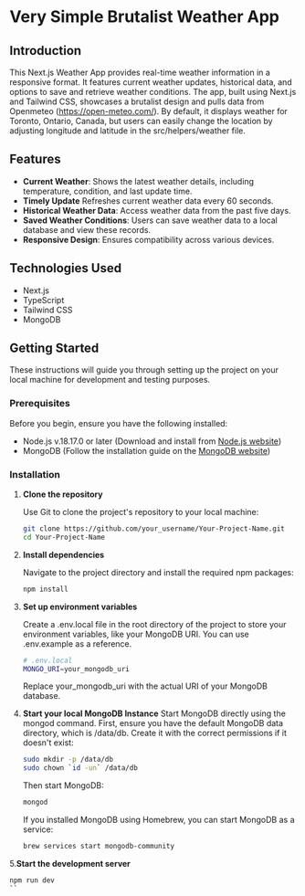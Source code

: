# Very Simple Brutalist Weather App

## Introduction
This Next.js Weather App provides real-time weather information in a responsive format. It features current weather updates, historical data, and options to save and retrieve weather conditions. The app, built using Next.js and Tailwind CSS, showcases a brutalist design and pulls data from Openmeteo (https://open-meteo.com/). By default, it displays weather for Toronto, Ontario, Canada, but users can easily change the location by adjusting longitude and latitude in the src/helpers/weather file.


## Features
- **Current Weather**: Shows the latest weather details, including temperature, condition, and last update time.
- **Timely Update** Refreshes current weather data every 60 seconds.
- **Historical Weather Data**: Access weather data from the past five days.
- **Saved Weather Conditions**: Users can save weather data to a local database and view these records.
- **Responsive Design**: Ensures compatibility across various devices.


## Technologies Used
- Next.js
- TypeScript
- Tailwind CSS
- MongoDB

## Getting Started

These instructions will guide you through setting up the project on your local machine for development and testing purposes.

### Prerequisites
Before you begin, ensure you have the following installed:
- Node.js v.18.17.0 or later (Download and install from [Node.js website](https://nodejs.org/))
- MongoDB (Follow the installation guide on the [MongoDB website](https://www.mongodb.com/try/download/community))


### Installation

1. **Clone the repository**

   Use Git to clone the project's repository to your local machine:

   ```bash
   git clone https://github.com/your_username/Your-Project-Name.git
   cd Your-Project-Name
   ```

2. **Install dependencies**

   Navigate to the project directory and install the required npm packages:

   ```bash
   npm install
   ```
3. **Set up environment variables**

   Create a .env.local file in the root directory of the project to store your environment variables, like your MongoDB URI. You can use .env.example as a reference.
   ```bash
   # .env.local
   MONGO_URI=your_mongodb_uri
   ```
   Replace your_mongodb_uri with the actual URI of your MongoDB database.

4. **Start your local MongoDB Instance**
   Start MongoDB directly using the mongod command. First, ensure you have the default MongoDB data directory, which is /data/db. Create it with the correct permissions if it doesn't exist:
   ```bash
   sudo mkdir -p /data/db
   sudo chown `id -un` /data/db
   ``````
   Then start MongoDB:
   ```bash
   mongod
   ```
   If you installed MongoDB using Homebrew, you can start MongoDB as a service:
   ```bash
   brew services start mongodb-community
   ```
5.**Start the development server**

   ```bash
   npm run dev
   ``




